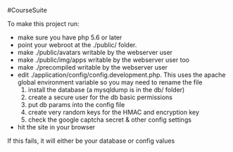 #CourseSuite

To make this project run:

* make sure you have php 5.6 or later
* point your webroot at the ./public/ folder.
* make ./public/avatars writable by the webserver user
* make ./public/img/apps writable by the webserver user too
* make ./precompiled writable by the webserver user
* edit ./application/config/config.development.php. This uses the apache global environment variable so you may need to rename the file
    1. install the database (a mysqldump is in the db/ folder)
    2. create a secure user for the db basic permissions
    3. put db params into the config file
    4. create very random keys for the HMAC and encryption key
    5. check the google captcha secret & other config settings
* hit the site in your browser

If this fails, it will either be your database or config values